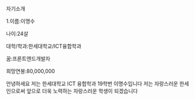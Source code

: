 자기소개

1.이름:이명수

나이:24살

대학/학과:한세대학교/ICT융합학과

꿈:프론트엔드개발자

희망연봉:80,000,000

안녕하세요 저는 한세대학교 ICT 융합학과 19학번 이명수입니다 저는 자랑스러운 한세인으로써 앞으로 더욱 노력하는 자랑스러운 학생이 되겠습니다
